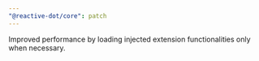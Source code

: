 ```yaml
---
"@reactive-dot/core": patch
---
```


Improved performance by loading injected extension functionalities only when necessary.

